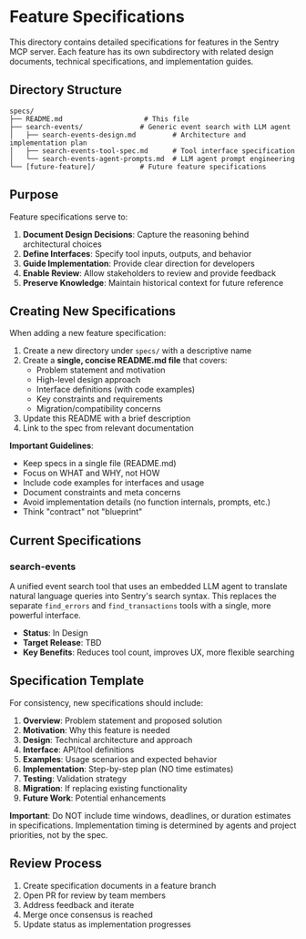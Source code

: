 # Feature Specifications

This directory contains detailed specifications for features in the Sentry MCP server. Each feature has its own subdirectory with related design documents, technical specifications, and implementation guides.

## Directory Structure

```
specs/
├── README.md                    # This file
├── search-events/              # Generic event search with LLM agent
│   ├── search-events-design.md         # Architecture and implementation plan
│   ├── search-events-tool-spec.md      # Tool interface specification
│   └── search-events-agent-prompts.md  # LLM agent prompt engineering
└── [future-feature]/           # Future feature specifications
```

## Purpose

Feature specifications serve to:

1. **Document Design Decisions**: Capture the reasoning behind architectural choices
2. **Define Interfaces**: Specify tool inputs, outputs, and behavior
3. **Guide Implementation**: Provide clear direction for developers
4. **Enable Review**: Allow stakeholders to review and provide feedback
5. **Preserve Knowledge**: Maintain historical context for future reference

## Creating New Specifications

When adding a new feature specification:

1. Create a new directory under `specs/` with a descriptive name
2. Create a **single, concise README.md file** that covers:
   - Problem statement and motivation
   - High-level design approach
   - Interface definitions (with code examples)
   - Key constraints and requirements
   - Migration/compatibility concerns
3. Update this README with a brief description
4. Link to the spec from relevant documentation

**Important Guidelines**:
- Keep specs in a single file (README.md)
- Focus on WHAT and WHY, not HOW
- Include code examples for interfaces and usage
- Document constraints and meta concerns
- Avoid implementation details (no function internals, prompts, etc.)
- Think "contract" not "blueprint"

## Current Specifications

### search-events
A unified event search tool that uses an embedded LLM agent to translate natural language queries into Sentry's search syntax. This replaces the separate `find_errors` and `find_transactions` tools with a single, more powerful interface.

- **Status**: In Design
- **Target Release**: TBD
- **Key Benefits**: Reduces tool count, improves UX, more flexible searching

## Specification Template

For consistency, new specifications should include:

1. **Overview**: Problem statement and proposed solution
2. **Motivation**: Why this feature is needed
3. **Design**: Technical architecture and approach
4. **Interface**: API/tool definitions
5. **Examples**: Usage scenarios and expected behavior
6. **Implementation**: Step-by-step plan (NO time estimates)
7. **Testing**: Validation strategy
8. **Migration**: If replacing existing functionality
9. **Future Work**: Potential enhancements

**Important**: Do NOT include time windows, deadlines, or duration estimates in specifications. Implementation timing is determined by agents and project priorities, not by the spec.

## Review Process

1. Create specification documents in a feature branch
2. Open PR for review by team members
3. Address feedback and iterate
4. Merge once consensus is reached
5. Update status as implementation progresses